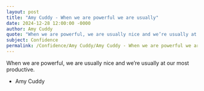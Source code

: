 ```yaml
---
layout: post
title: "Amy Cuddy - When we are powerful we are usually"
date: 2024-12-28 12:00:00 -0000
author: Amy Cuddy
quote: "When we are powerful, we are usually nice and we’re usually at our most productive."
subject: Confidence
permalink: /Confidence/Amy Cuddy/Amy Cuddy - When we are powerful we are usually
---
```


When we are powerful, we are usually nice and we’re usually at our most productive.

- Amy Cuddy

